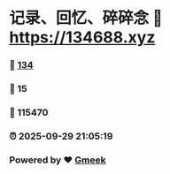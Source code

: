 # 记录、回忆、碎碎念 :link: https://134688.xyz 
### :page_facing_up: [134](https://134688.xyz/tag.html) 
### :speech_balloon: 15 
### :hibiscus: 115470 
### :alarm_clock: 2025-09-29 21:05:19 
### Powered by :heart: [Gmeek](https://github.com/Meekdai/Gmeek)
